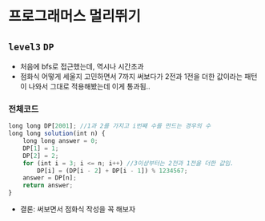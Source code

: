 # 프로그래머스 멀리뛰기
`level3` `DP`
---
- 처음에 bfs로 접근했는데, 역시나 시간초과
- 점화식 어떻게 세울지 고민하면서 7까지 써보다가 2전과 1전을 더한 값이라는 패턴이 나와서 그대로 적용해봤는데 이게 통과됨..

### 전체코드
```jsx
long long DP[2001]; //1과 2를 가지고 i번째 수를 만드는 경우의 수
long long solution(int n) {
	long long answer = 0;
	DP[1] = 1;
	DP[2] = 2;
	for (int i = 3; i <= n; i++) //3이상부터는 2전과 1전을 더한 값임.
		DP[i] = (DP[i - 2] + DP[i - 1]) % 1234567;
	answer = DP[n];
	return answer;
}
```
- 결론: 써보면서 점화식 작성을 꼭 해보자
